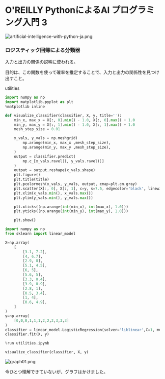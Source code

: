 # O'REILLY PythonによるAI プログラミング入門 3

![artificial-intelligence-with-python-ja.png](http://www.pecos-company.com/dev/images-for-link/artificial-intelligence-with-python-ja.png)

### ロジスティック回帰による分類器

入力と出力の関係の説明に使われる。

目的は、この関数を使って確率を推定することで、入力と出力の関係性を見つけ出すこと。

utilities

```py
import numpy as np
import matplotlib.pyplot as plt
%matplotlib inline

def visualize_classifier(classifier, X, y, title=''):
    min_x, max_x = X[:, 0].min() - 1.0, X[:, 0].max() + 1.0
    min_y, max_y = X[:, 1].min() - 1.0, X[:, 1].max() + 1.0
    mesh_step_size = 0.01

    x_vals, y_vals = np.meshgrid(
        np.arange(min_x, max_x ,mesh_step_size),
        np.arange(min_y, max_y ,mesh_step_size),
    )
    output = classifier.predict(
        np.c_[x_vals.ravel(), y_vals.ravel()]
    )
    output = output.reshape(x_vals.shape)
    plt.figure()
    plt.title(title)
    plt.pcolormesh(x_vals, y_vals, output, cmap=plt.cm.gray)
    plt.scatter(X[:, 0], X[:, 1], c=y, s=7.5, edgecolor='black', linewidth=1, cmap=plt.cm.Paired)
    plt.xlim(x_vals.min(), x_vals.max())
    plt.ylim(y_vals.min(), y_vals.max())

    plt.xticks((np.arange(int(min_x), int(max_x), 1.0)))
    plt.yticks((np.arange(int(min_y), int(max_y), 1.0)))

    plt.show()
```

```py
import numpy as np
from sklearn import linear_model

X=np.array(
    [
        [3.1, 7.2],
        [4, 6.7],
        [2.9, 8],
        [5.1, 4.5],
        [6, 5],
        [5.6, 5],
        [3.3, 0.4],
        [3.9, 0.9],
        [2.8, 1],
        [0.5, 3.4],
        [1, 4],
        [0.6, 4.9],
    ]
)
y=np.array(
    [0,0,0,1,1,1,2,2,2,3,3,3]
)
classifier = linear_model.LogisticRegression(solver='liblinear',C=1, multi_class='auto')
classifier.fit(X, y)

%run utilities.ipynb

visualize_classifier(classifier, X, y)
```
![graph01.png](http://www.pecos-company.com/dev/images-for-link/graph01.png)

今ひとつ理解できていないが、グラフはかけました。

